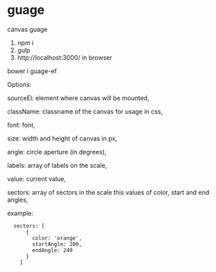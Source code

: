 # guage
canvas guage

1. npm i
2. gulp
3. http://localhost:3000/ in browser

bower i guage-ef

Options:

  sourceEl: element where canvas will be mounted,
  
  className: classname of the canvas for usage in css,
  
  font: font,
  
  size: width and height of canvas in px,
  
  angle: circle aperture (in degrees),
  
  labels: array of labels on the scale,
  
  value: current value,
  
  sectors: array of sectors in the scale this values of color, start and end angles,
  
  example: 
  
	  sectors: [
	      {
	        color: 'orange', 
	        startAngle: 200,
	        endAngle: 240  
	      }    
	    ]
